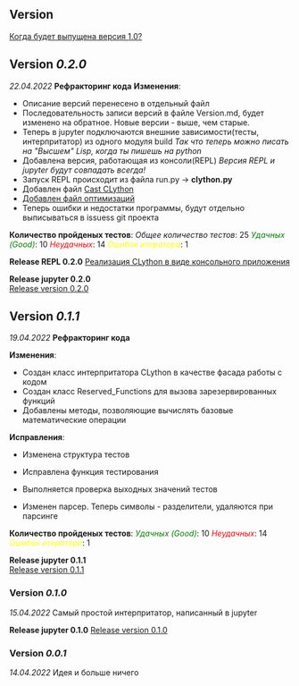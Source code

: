 ## Version
[Когда будет выпущена версия 1.0?]()
	

## Version *0.2.0*
*22.04.2022*
**Рефракторинг кода**
**Изменения**:
- Описание версий перенесено в отдельный файл
- Последовательность записи версий в файле Version.md, будет изменено на обратное. Новые версии - выше, чем старые.
- Теперь в jupyter подключаются внешние зависимости(тесты, интерпритатор) из одного модуля build
*Так что теперь можно писать на "Высшем" Lisp, когда ты пишешь на python*
- Добавлена версия, работающая из консоли(REPL)
*Версия REPL и jupyter будут совпадать всегда!*
- Запуск REPL происходит из файла run.py -> **clython.py**
- Добавлен файл [Cast CLython](https://github.com/ATWp/python-clojure-interpriter/blob/main/__docs__/Cast_CLython.md)
- [Добавлен файл оптимизаций](https://github.com/ATWp/python-clojure-interpriter/blob/main/__docs__/book/Optimizations.md)
- Теперь ошибки и недостатки программы, будут отдельно выписываться в issuess git проекта

**Количество пройденых тестов**:
*<span>Общее количество тестов</span>*: 25
*<span style="color:green">Удачных (Good)</span>*: 10
*<span style="color:red">Неудачных</span>*: 14
*<span style="color:yellow">Ошибок итератора</span>*: 1

**Release REPL 0.2.0**
[Реализация CLython в виде консольного приложения](https://github.com/ATWp/python-clojure-interpriter/releases/tag/#CLython-build-0.2.0)

**Release jupyter 0.2.0**	
[Release version 0.2.0](https://github.com/ATWp/python-clojure-interpriter/releases/tag/#CLython-build-0.2.0)


## Version *0.1.1*
*19.04.2022*
**Рефракторинг кода**
	
**Изменения**:
- Создан класс интерпритатора CLython в качестве фасада работы с кодом
- Создан класс Reserved_Functions для вызова зарезервированных функций
- Добавлены методы, позволяющие вычислять базовые математические операции
	
**Исправления**:
- Изменена структура тестов
- Исправлена функция тестирования
- Выполняется проверка выходных значений тестов
	
- Изменен парсер. Теперь символы - разделители, удаляются при парсинге
	
**Количество пройденых тестов**:
*<span style="color:green">Удачных (Good)</span>*: 10
*<span style="color:red">Неудачных</span>*: 14
*<span style="color:yellow">Ошибок итератора</span>*: 1

**Release jupyter 0.1.1**	
[Release version 0.1.1](https://github.com/ATWp/python-clojure-interpriter/releases/tag/%23CLython-jupyter-0.1.1)


### Version *0.1.0*
*15.04.2022*
Самый простой интерпритатор, написанный в jupyter

**Release jupyter 0.1.0**
[Release version 0.1.0](https://github.com/ATWp/python-clojure-interpriter/releases/tag/%23CLython-jupyter-0.1.0)


### Version *0.0.1*
*14.04.2022*
Идея и больше ничего